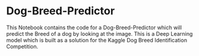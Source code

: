 # Dog-Breed-Predictor
This Notebook contains the code for a Dog-Breed-Predictor which will predict the Breed of a dog by looking at the image. This is a Deep Learning model which is built as a solution for the Kaggle Dog Breed Identification Competition.
